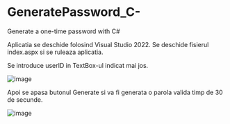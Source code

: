 # GeneratePassword_C-
Generate a one-time password with C#

Aplicatia se deschide folosind Visual Studio 2022. Se deschide fisierul index.aspx si se ruleaza aplicatia.

Se introduce userID in TextBox-ul indicat mai jos.

![image](https://user-images.githubusercontent.com/44782220/173189868-2430ede7-9523-4ea0-a03d-661d49a967e5.png)

Apoi se apasa butonul Generate si va fi generata o parola valida timp de 30 de secunde.

![image](https://user-images.githubusercontent.com/44782220/173189915-66ad56c7-d11d-4a06-a6be-07befc9e85b2.png)
